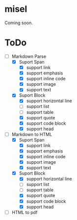 # misel
Coming soon.

# ToDo
* [ ] Markdown Parse
    * [x] Suport Span
        * [x] support link
        * [x] support emphasis
        * [x] support inline code
        * [x] support image
        * [x] support text
    * [x] Suport Block
        * [x] support horizontal line
        * [ ] support list
        * [ ] support table
        * [x] support quote
        * [x] support code block
        * [x] support head
* [ ] Markdown to HTML
    * [x] Suport Span
        * [x] support link
        * [x] support emphasis
        * [x] support inline code
        * [x] support image
        * [x] support text
    * [x] Suport Block
        * [x] support horizontal line
        * [ ] support list
        * [ ] support table
        * [x] support quote
        * [x] support code block
        * [x] support head
* [ ] HTML to pdf
